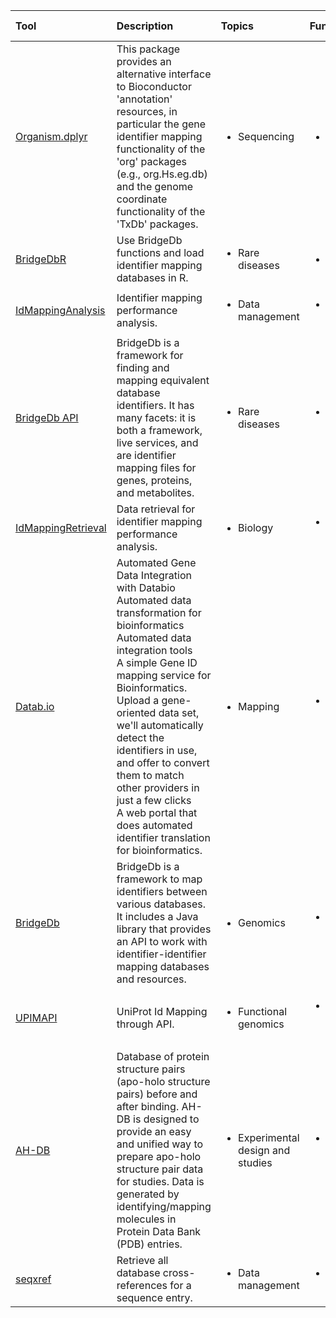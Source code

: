 | Tool                                                       | Description                                                                                                                                                                                                                                                                                                                                                                                                                                     | Topics                                            | Functionality                                | Type                                | License      | How To   |
|:-----------------------------------------------------------|:------------------------------------------------------------------------------------------------------------------------------------------------------------------------------------------------------------------------------------------------------------------------------------------------------------------------------------------------------------------------------------------------------------------------------------------------|:--------------------------------------------------|:---------------------------------------------|:------------------------------------|:-------------|:---------|
| [Organism.dplyr](https://bio.tools/organism.dplyr)         | This package provides an alternative interface to Bioconductor 'annotation' resources, in particular the gene identifier mapping functionality of the 'org' packages (e.g., org.Hs.eg.db) and the genome coordinate functionality of the 'TxDb' packages.                                                                                                                                                                                       | <ul><li>Sequencing</li></ul>                      | <ul><li>Annotation</li></ul>                 | <ul><li>Library</li></ul>           | Artistic-2.0 |          |
| [BridgeDbR](https://bio.tools/bridgedbr)                   | Use BridgeDb functions and load identifier mapping databases in R.                                                                                                                                                                                                                                                                                                                                                                              | <ul><li>Rare diseases</li></ul>                   | <ul><li>Loading</li></ul>                    | <ul><li>Library</li></ul>           | GPL-3.0      |          |
| [IdMappingAnalysis](https://bio.tools/idmappinganalysis)   | Identifier mapping performance analysis.                                                                                                                                                                                                                                                                                                                                                                                                        | <ul><li>Data management</li></ul>                 | <ul><li>ID mapping</li></ul>                 | <ul><li>Library</li></ul>           | GPL-2.0      |          |
| [BridgeDb API](https://bio.tools/bridgedb_api)             | BridgeDb is a framework for finding and mapping equivalent database identifiers. It has many facets: it is both a framework, live services, and are identifier mapping files for genes, proteins, and metabolites.                                                                                                                                                                                                                              | <ul><li>Rare diseases</li></ul>                   | <ul><li>Data retrieval</li></ul>             | <ul><li>Web API</li></ul>           |              |          |
| [IdMappingRetrieval](https://bio.tools/idmappingretrieval) | Data retrieval for identifier mapping performance analysis.                                                                                                                                                                                                                                                                                                                                                                                     | <ul><li>Biology</li></ul>                         | <ul><li>ID mapping</li></ul>                 | <ul><li>Library</li></ul>           | GPL-2.0      |          |
| [Datab.io](https://bio.tools/Databio)                      | Automated Gene Data Integration with Databio <br> Automated data transformation for bioinformatics <br> Automated data integration tools <br> A simple Gene ID mapping service for Bioinformatics. Upload a gene-oriented data set, we'll automatically detect the identifiers in use, and offer to convert them to match other providers in just a few clicks <br> A web portal that does automated identifier translation for bioinformatics. | <ul><li>Mapping</li></ul>                         | <ul><li>ID mapping</li></ul>                 | <ul><li>Web application</li></ul>   |              |          |
| [BridgeDb](https://bio.tools/bridgedb)                     | BridgeDb is a framework to map identifiers between various databases.  It includes a Java library that provides an API to work with identifier-identifier mapping databases and resources.                                                                                                                                                                                                                                                      | <ul><li>Genomics</li></ul>                        | <ul><li>Query and retrieval</li></ul>        | <ul><li>Library</li></ul>           | Apache-2.0   |          |
| [UPIMAPI](https://bio.tools/upimapi)                       | UniProt Id Mapping through API.                                                                                                                                                                                                                                                                                                                                                                                                                 | <ul><li>Functional genomics</li></ul>             | <ul><li>Gene functional annotation</li></ul> | <ul><li>Command-line tool</li></ul> | BSD-3-Clause |          |
| [AH-DB](https://bio.tools/ah-db)                           | Database of protein structure pairs (apo-holo structure pairs) before and after binding. AH-DB is designed to provide an easy and unified way to prepare apo-holo structure pair data for studies. Data is generated by identifying/mapping molecules in Protein Data Bank (PDB) entries.                                                                                                                                                       | <ul><li>Experimental design and studies</li></ul> | <ul><li>Protein structure analysis</li></ul> | <ul><li>Database portal</li></ul>   |              |          |
| [seqxref](https://bio.tools/seqxref)                       | Retrieve all database cross-references for a sequence entry.                                                                                                                                                                                                                                                                                                                                                                                    | <ul><li>Data management</li></ul>                 | <ul><li>Data retrieval</li></ul>             | <ul><li>Command-line tool</li></ul> | GPL-3.0      |          |